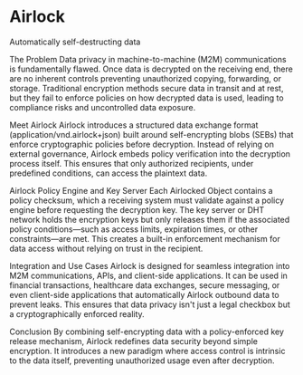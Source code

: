 # Airlock
Automatically self-destructing data

The Problem
Data privacy in machine-to-machine (M2M) communications is fundamentally flawed. Once data is decrypted on the receiving end, there are no inherent controls preventing unauthorized copying, forwarding, or storage. Traditional encryption methods secure data in transit and at rest, but they fail to enforce policies on how decrypted data is used, leading to compliance risks and uncontrolled data exposure.

Meet Airlock
Airlock introduces a structured data exchange format (application/vnd.airlock+json) built around self-encrypting blobs (SEBs) that enforce cryptographic policies before decryption. Instead of relying on external governance, Airlock embeds policy verification into the decryption process itself. This ensures that only authorized recipients, under predefined conditions, can access the plaintext data.

Airlock Policy Engine and Key Server
Each Airlocked Object contains a policy checksum, which a receiving system must validate against a policy engine before requesting the decryption key. The key server or DHT network holds the encryption keys but only releases them if the associated policy conditions—such as access limits, expiration times, or other constraints—are met. This creates a built-in enforcement mechanism for data access without relying on trust in the recipient.

Integration and Use Cases
Airlock is designed for seamless integration into M2M communications, APIs, and client-side applications. It can be used in financial transactions, healthcare data exchanges, secure messaging, or even client-side applications that automatically Airlock outbound data to prevent leaks. This ensures that data privacy isn't just a legal checkbox but a cryptographically enforced reality.

Conclusion
By combining self-encrypting data with a policy-enforced key release mechanism, Airlock redefines data security beyond simple encryption. It introduces a new paradigm where access control is intrinsic to the data itself, preventing unauthorized usage even after decryption.
